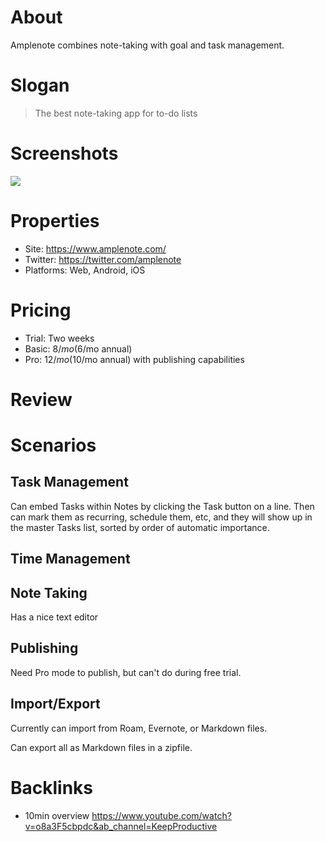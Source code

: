 # About

Amplenote combines note-taking with goal and task management.

# Slogan

> The best note-taking app for to-do lists

# Screenshots

<!-- copy somewhere and reference here -->

![](https://assets.amplenote.com/assets/root/funnel/funnel-notes@2x-6b722df217e7a3bfe30add383b8057e9bcaab904e08ba8d9bf92e4da33179479.png)

# Properties

- Site: https://www.amplenote.com/
- Twitter: https://twitter.com/amplenote
- Platforms: Web, Android, iOS

# Pricing

- Trial: Two weeks
- Basic: $8/mo ($6/mo annual)
- Pro: $12/mo ($10/mo annual) with publishing capabilities

# Review

# Scenarios

## Task Management

Can embed Tasks within Notes by clicking the Task button on a line. Then can mark them as recurring, schedule them, etc, and they will show up in the master Tasks list, sorted by order of automatic importance.

## Time Management

## Note Taking

Has a nice text editor

## Publishing

Need Pro mode to publish, but can't do during free trial. 

## Import/Export

Currently can import from Roam, Evernote, or Markdown files. 

Can export all as Markdown files in a zipfile.

# Backlinks

- 10min overview https://www.youtube.com/watch?v=o8a3F5cbpdc&ab_channel=KeepProductive
